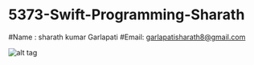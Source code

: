 # 5373-Swift-Programming-Sharath
#Name :
sharath kumar Garlapati
#Email: garlapatisharath8@gmail.com

![alt tag](https://cloud.githubusercontent.com/assets/7772994/6138176/9fe6034a-b144-11e4-8450-3f45ad07fcc8.jpg)


